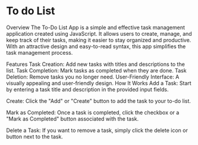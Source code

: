 <h1>To do List</h1>

Overview
The To-Do List App is a simple and effective task management application created using JavaScript. It allows users to create, manage, and keep track of their tasks, making it easier to stay organized and productive. With an attractive design and easy-to-read syntax, this app simplifies the task management process.

Features
Task Creation: Add new tasks with titles and descriptions to the list.
Task Completion: Mark tasks as completed when they are done.
Task Deletion: Remove tasks you no longer need.
User-Friendly Interface: A visually appealing and user-friendly design.
How It Works
Add a Task: Start by entering a task title and description in the provided input fields.

Create: Click the "Add" or "Create" button to add the task to your to-do list.

Mark as Completed: Once a task is completed, click the checkbox or a "Mark as Completed" button associated with the task.

Delete a Task: If you want to remove a task, simply click the delete icon or button next to the task.